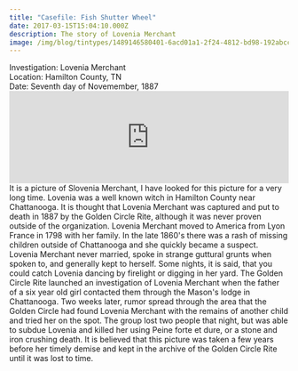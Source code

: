 ```yaml
---
title: "Casefile: Fish Shutter Wheel"
date: 2017-03-15T15:04:10.000Z
description: The story of Lovenia Merchant
image: /img/blog/tintypes/1489146580401-6acd01a1-2f24-4812-bd98-192abcc57c9e.jpg
---
```

<div>
<div>
Investigation: Lovenia Merchant
</div>
<div>
Location: Hamilton County, TN
</div>
<div>
Date: Seventh day of Novemember, 1887
</div>
</div>


<iframe width="100%" height="166" scrolling="no" frameborder="no" src="https://w.soundcloud.com/player/?url=https%3A//api.soundcloud.com/tracks/302405036&amp;color=e6b976&amp;auto_play=false&amp;hide_related=false&amp;show_comments=true&amp;show_user=true&amp;show_reposts=false"></iframe>


<Div>
It is a picture of Slovenia Merchant, I have looked for this picture for a very long time. Lovenia was a well known witch in Hamilton County near Chattanooga. It is thought that Lovenia Merchant was captured and put to death in 1887 by the Golden Circle Rite, although it was never proven outside of the organization.
Lovenia Merchant moved to America from Lyon France in 1798 with her family. In the late 1860's there was a rash of missing children outside of Chattanooga and she quickly became a suspect. Lovenia Merchant never married, spoke in strange guttural grunts when spoken to, and generally kept to herself. Some nights, it is said, that you could catch Lovenia dancing by firelight or digging in her yard.
The Golden Circle Rite launched an investigation of Lovenia Merchant when the father of a six year old girl contacted them through the Mason's lodge in Chattanooga. Two weeks later, rumor spread through the area that the Golden Circle had found Lovenia Merchant with the remains of another child and tried her on the spot. The group lost two people that night, but was able to subdue Lovenia and killed her using Peine forte et dure, or a stone and iron crushing death.
It is believed that this picture was taken a few years before her timely demise and kept in the archive of the Golden Circle Rite until it was lost to time.
</div>
